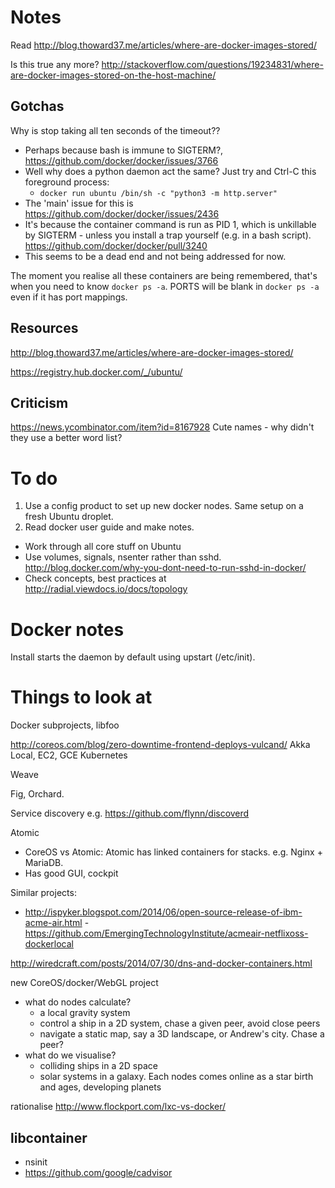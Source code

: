 # Notes

Read http://blog.thoward37.me/articles/where-are-docker-images-stored/

Is this true any more? http://stackoverflow.com/questions/19234831/where-are-docker-images-stored-on-the-host-machine/

## Gotchas

Why is stop taking all ten seconds of the timeout??
- Perhaps because bash is immune to SIGTERM?, https://github.com/docker/docker/issues/3766
- Well why does a python daemon act the same? Just try and Ctrl-C this foreground process:
  - `docker run ubuntu /bin/sh -c "python3 -m http.server"`
- The 'main' issue for this is https://github.com/docker/docker/issues/2436
- It's because the container command is run as PID 1, which is unkillable by SIGTERM - unless you install a trap yourself (e.g. in a bash script). https://github.com/docker/docker/pull/3240
- This seems to be a dead end and not being addressed for now.

The moment you realise all these containers are being remembered, that's when you need to know `docker ps -a`.
PORTS will be blank in `docker ps -a` even if it has port mappings.


## Resources
http://blog.thoward37.me/articles/where-are-docker-images-stored/

https://registry.hub.docker.com/_/ubuntu/

## Criticism
https://news.ycombinator.com/item?id=8167928
Cute names - why didn't they use a better word list?


# To do

1. Use a config product to set up new docker nodes. Same setup on a fresh Ubuntu droplet.
1. Read docker user guide and make notes.

  - Work through all core stuff on Ubuntu
  - Use volumes, signals, nsenter rather than sshd. http://blog.docker.com/why-you-dont-need-to-run-sshd-in-docker/
  - Check concepts, best practices at http://radial.viewdocs.io/docs/topology

# Docker notes

Install starts the daemon by default using upstart (/etc/init).

# Things to look at

Docker subprojects, libfoo

http://coreos.com/blog/zero-downtime-frontend-deploys-vulcand/
Akka
Local, EC2, GCE
Kubernetes

Weave

Fig, Orchard.

Service discovery e.g. https://github.com/flynn/discoverd

Atomic

  - CoreOS vs Atomic: Atomic has linked containers for stacks. e.g. Nginx + MariaDB.
  - Has good GUI, cockpit

Similar projects:

- http://ispyker.blogspot.com/2014/06/open-source-release-of-ibm-acme-air.html - https://github.com/EmergingTechnologyInstitute/acmeair-netflixoss-dockerlocal

http://wiredcraft.com/posts/2014/07/30/dns-and-docker-containers.html

new CoreOS/docker/WebGL project
  - what do nodes calculate?
    - a local gravity system
    - control a ship in a 2D system, chase a given peer, avoid close peers
    - navigate a static map, say a 3D landscape, or Andrew's city. Chase a peer?
  - what do we visualise?
    - colliding ships in a 2D space
    -  solar systems in a galaxy. Each nodes comes online as a star birth and ages, developing planets

rationalise http://www.flockport.com/lxc-vs-docker/

## libcontainer

  - nsinit
  - https://github.com/google/cadvisor
